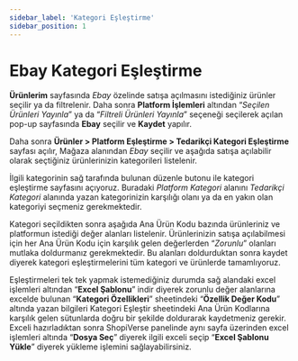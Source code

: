 ```yaml
---
sidebar_label: 'Kategori Eşleştirme'
sidebar_position: 1
---
```



# Ebay Kategori Eşleştirme 

**Ürünlerim** sayfasında *Ebay* özelinde satışa açılmasını istediğiniz ürünler seçilir ya da filtrelenir. Daha sonra **Platform İşlemleri** altından “*Seçilen Ürünleri Yayınla*” ya da “*Filtreli Ürünleri Yayınla*” seçeneği seçilerek açılan pop-up sayfasında **Ebay** seçilir ve **Kaydet** yapılır. 

Daha sonra **Ürünler > Platform Eşleştirme > Tedarikçi Kategori Eşleştirme** sayfası açılır, Mağaza alanından *Ebay* seçilir ve aşağıda satışa açılabilir olarak seçtiğiniz ürünlerinizin kategorileri listelenir. 

İlgili kategorinin sağ tarafında bulunan düzenle butonu ile kategori eşleştirme sayfasını açıyoruz. Buradaki *Platform Kategori* alanını *Tedarikçi Kategori* alanında yazan kategorinizin karşılığı olanı ya da en yakın olan kategoriyi seçmeniz gerekmektedir.  

Kategori seçildikten sonra aşağıda Ana Ürün Kodu bazında ürünleriniz ve platformun istediği değer alanları listelenir. Ürünlerinizin satışa açılabilmesi için her Ana Ürün Kodu için karşılık gelen değerlerden “*Zorunlu*” olanları mutlaka doldurmanız gerekmektedir. Bu alanları doldurduktan sonra kaydet diyerek kategori eşleştirmelerini tüm kategori ve ürünlerde tamamlıyoruz. 

Eşleştirmeleri tek tek yapmak istemediğiniz durumda sağ alandaki excel işlemleri altından “**Excel Şablonu**” indir diyerek zorunlu değer alanlarına excelde bulunan “**Kategori Özellikleri**” sheetindeki “**Özellik Değer Kodu**” altında yazan bilgileri Kategori Eşleştir sheetindeki Ana Ürün Kodlarına karşılık gelen sütunlarda doğru bir şekilde doldurarak kaydetmeniz gerekir. Exceli hazırladıktan sonra ShopiVerse panelinde aynı sayfa üzerinden excel işlemleri altında “**Dosya Seç**” diyerek ilgili exceli seçip “**Excel Şablonu Yükle**” diyerek yükleme işlemini sağlayabilirsiniz. 

